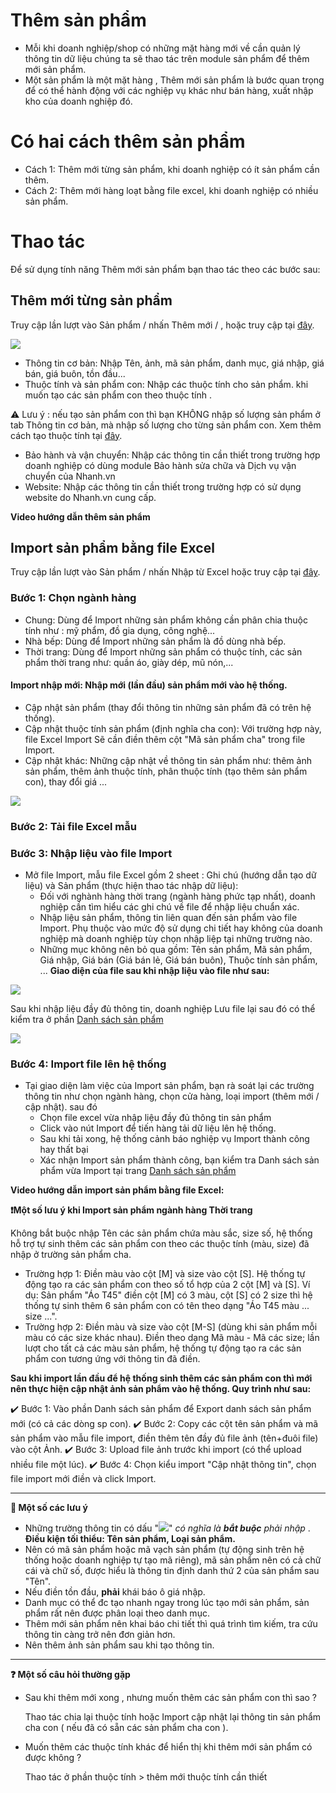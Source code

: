 # Thêm sản phẩm
* Mỗi khi doanh nghiệp/shop có những mặt hàng mới về cần quản lý thông tin dữ liệu chúng ta sẽ thao tác trên module sản phẩm để thêm mới sản phẩm.
* Một sản phẩm là một mặt hàng , Thêm mới sản phẩm là bước quan trọng để có thể hành động với các nghiệp vụ khác như bán hàng, xuất nhập kho của doanh nghiệp đó.
# Có hai cách thêm sản phẩm
* Cách 1: Thêm mới từng sản phẩm, khi doanh nghiệp có ít sản phẩm cần thêm.
* Cách 2: Thêm mới hàng loạt bằng file excel, khi doanh nghiệp có nhiều sản phẩm.
# Thao tác
Để sử dụng tính năng Thêm mới sản phẩm bạn thao tác theo các bước sau:
## Thêm mới từng sản phẩm
Truy cập lần lượt vào Sản phẩm / nhấn Thêm mới / , hoặc truy cập tại [đây](https://new.nhanh.vn/product/item/add).

![](https://raw.githubusercontent.com/nhanhapi/manual/master/docs/san-pham/img/sp-themsp-formdongian.png)

* Thông tin cơ bản: Nhập Tên, ảnh, mã sản phẩm, danh mục, giá nhập, giá bán, giá buôn, tồn đầu...
* Thuộc tính và sản phẩm con: Nhập các thuộc tính cho sản phẩm. khi muốn tạo các sản phẩm con theo thuộc tính . 

:warning: Lưu ý : nếu tạo sản phẩm con thì bạn KHÔNG nhập số lượng sản phẩm ở tab Thông tin cơ bản, mà nhập số lượng cho từng sản phẩm con. 
Xem thêm cách tạo thuộc tính tại [đây](https://manual.nhanh.vn/san-pham/them-san-pham/tao-thuoc-tinh-cho-san-pham).
* Bảo hành và vận chuyển: Nhập các thông tin cần thiết trong trường hợp doanh nghiệp có dùng module Bảo hành sửa chữa và Dịch vụ vận chuyển của Nhanh.vn
* Website: Nhập các thông tin cần thiết trong trường hợp có sử dụng website do Nhanh.vn cung cấp.

**Video hướng dẫn thêm sản phẩm**

## Import sản phẩm bằng file Excel
Truy cập lần lượt vào Sản phẩm / nhấn Nhập từ Excel  hoặc truy cập tại [đây](https://new.nhanh.vn/product/item/add?tab=excel).
### Bước 1: Chọn ngành hàng
* Chung: Dùng để Import những sản phẩm không cần phân chia thuộc tính như : mỹ phẩm, đồ gia dụng, công nghệ...
* Nhà bếp: Dùng để Import những sản phẩm là đồ dùng nhà bếp.
* Thời trang: Dùng để Import những sản phẩm có thuộc tính, các sản phẩm thời trang như: quần áo, giày dép, mũ nón,...

#### Import nhập mới: Nhập mới (lần đầu) sản phẩm mới vào hệ thống.
* Cập nhật sản phẩm (thay đổi thông tin những sản phẩm đã có trên hệ thống).
* Cập nhật thuộc tính sản phẩm (định nghĩa cha con): Với trường hợp này, file Excel Import Sẽ cần điền thêm cột "Mã sản phẩm cha" trong file Import.
* Cập nhật khác: Những cập nhật về thông tin sản phẩm như: thêm ảnh sản phẩm, thêm ảnh thuộc tính, phân thuộc tính (tạo thêm sản phẩm con), thay đổi giá ...

![](https://raw.githubusercontent.com/nhanhapi/manual/master/docs/san-pham/img/sp-themsp-excel-1.png)
 
### Bước 2: Tải file Excel mẫu
### Bước 3: Nhập liệu vào file Import
* Mở file Import, mẫu file Excel gồm 2 sheet : Ghi chú (hướng dẫn tạo dữ liệu) và Sản phẩm (thực hiện thao tác nhập dữ liệu):
  * Đối với nghành hàng thời trang (ngành hàng phức tạp nhất), doanh nghiệp cần tìm hiểu các ghi chú về file để nhập liệu chuẩn xác.
  * Nhập liệu sản phẩm, thông tin liên quan đến sản phẩm vào file Import. Phụ thuộc vào mức độ sử dụng chi tiết hay không của doanh nghiệp mà doanh nghiệp tùy chọn nhập liệp tại những trường nào. 
  * Những mục không nên bỏ qua gồm: Tên sản phẩm, Mã sản phẩm, Giá nhập, Giá bán (Giá bán lẻ, Giá bán buôn), Thuộc tính sản phẩm, ...
**Giao diện của file sau khi nhập liệu vào file như sau:**

![](https://github.com/nhanhapi/manual/blob/master/docs/san-pham/img/sp-themsp-excel-2.png)

Sau khi nhập liệu đầy đủ thông tin, doanh nghiệp Lưu file lại sau đó có thể kiểm tra ở phần [Danh sách sản phẩm](https://new.nhanh.vn/product/item/index)

![](https://github.com/nhanhapi/manual/blob/master/docs/san-pham/img/sp-themsp-dssp-new.png)

### Bước 4: Import file lên hệ thống
* Tại giao diện làm việc của Import sản phẩm, bạn rà soát lại các trường thông tin như chọn ngành hàng, chọn cửa hàng, loại import (thêm mới / cập nhật). sau đó
  * Chọn file excel vừa nhập liệu đầy đủ thông tin sản phẩm
  * Click vào nút Import để tiến hàng tải dữ liệu lên hệ thống.
  * Sau khi tải xong, hệ thống cảnh báo nghiệp vụ Import thành công hay thất bại
  * Xác nhận Import sản phẩm thành công, bạn kiểm tra Danh sách sản phẩm vừa Import tại trang [Danh sách sản phẩm](https://new.nhanh.vn/product/item/index)

**Video hướng dẫn import sản phẩm bằng file Excel:**

**:exclamation:Một số lưu ý khi Import sản phẩm ngành hàng Thời trang**

Không bắt buộc nhập Tên các sản phẩm chứa màu sắc, size số, hệ thống hỗ trợ tự sinh thêm các sản phẩm con theo các thuộc tính (màu, size) đã nhập ở trường sản phẩm cha. 

- Trường hợp 1: Điền màu vào cột [M] và size vào cột [S]. Hệ thống tự động tạo ra các sản phẩm con theo số tổ hợp của 2 cột [M] và [S].
Ví dụ: Sản phẩm "Áo T45" điền cột [M] có 3 màu, cột [S] có 2 size thì hệ thống tự sinh thêm 6 sản phẩm con có tên theo dạng "Áo T45 màu ... size ...".
- Trường hợp 2: Điền màu và size vào cột [M-S] (dùng khi sản phẩm mỗi màu có các size khác nhau). Điền theo dạng Mã màu - Mã các size; lần lượt cho tất cả các màu sản phẩm, hệ thống tự động tạo ra các sản phẩm con tương ứng với thông tin đã điền.

**Sau khi import lần đầu để hệ thống sinh thêm các sản phẩm con thì mới nên thực hiện cập nhật ảnh sản phẩm vào hệ thống. Quy trình như sau:**

 :heavy_check_mark: Bước 1: Vào phần Danh sách sản phẩm để Export danh sách sản phẩm mới (có cả các dòng sp con).
 :heavy_check_mark: Bước 2: Copy các cột tên sản phẩm và mã sản phẩm vào mẫu file import, điền thêm tên đầy đủ file ảnh (tên+đuôi file) vào cột Ảnh.
 :heavy_check_mark: Bước 3: Upload file ảnh trước khi import (có thể upload nhiều file một lúc).
 :heavy_check_mark: Bước 4: Chọn kiểu import "Cập nhật thông tin", chọn file import mới điền và click Import.

---
**:pushpin: Một số các lưu ý**
- Những trường thông tin có dấu "![](https://raw.githubusercontent.com/nhanhapi/manual/master/docs/san-pham/img/sao.png)" *có nghĩa là **bắt buộc** phải nhập* . **Điều kiện tối thiểu: Tên sản phẩm, Loại sản phẩm.**
- Nên có mã sản phẩm hoặc mã vạch sản phẩm (tự động sinh trên hệ thống hoặc doanh nghiệp tự tạo mã riêng), mã sản phẩm nên có cả chữ cái và chữ số, được hiểu là thông tin định danh thứ 2 của sản phẩm sau "Tên".
- Nếu điền tồn đầu, **phải** khái báo ô giá nhập.
- Danh mục có thể đc tạo nhanh ngay trong lúc tạo mới sản phẩm, sản phẩm  rất nên được phân loại theo danh mục.
- Thêm mới sản phẩm nên khai báo chi tiết thì quá trình tìm kiếm, tra cứu thông tin càng trở nên đơn giản hơn.
- Nên thêm ảnh sản phẩm sau khi tạo thông tin.
---
**:question: Một số câu hỏi thường gặp**
* Sau khi thêm mới xong , nhưng muốn thêm các sản phẩm con thì sao ?

  Thao tác chia lại thuộc tính hoặc Import cập nhật lại thông tin sản phẩm cha con ( nếu đã có sẵn các sản phẩm cha con ).
* Muốn thêm các thuộc tính khác để hiển thị khi thêm mới sản phẩm có được không ?

  Thao tác ở phần thuộc tính > thêm mới thuộc tính cần thiết


